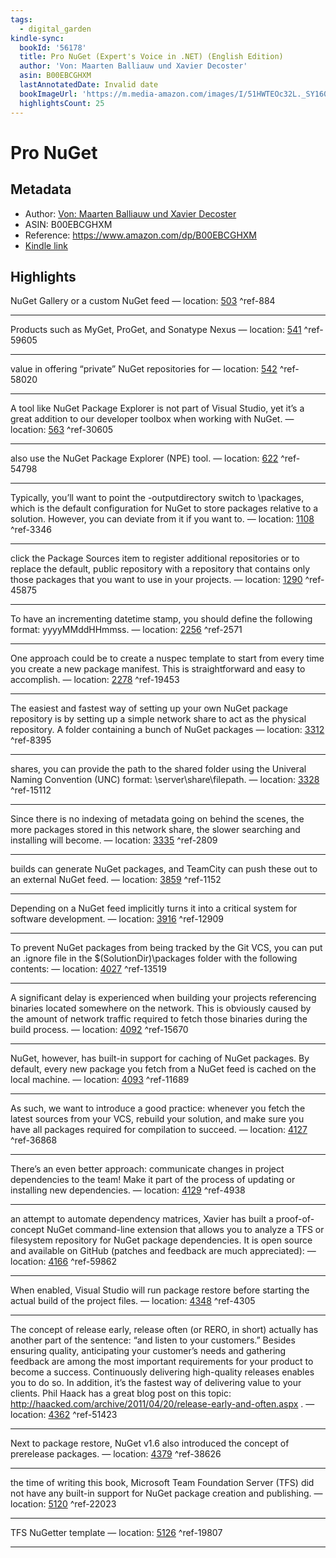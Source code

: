 ```yaml
---
tags:
  - digital_garden
kindle-sync:
  bookId: '56178'
  title: Pro NuGet (Expert's Voice in .NET) (English Edition)
  author: 'Von: Maarten Balliauw und Xavier Decoster'
  asin: B00EBCGHXM
  lastAnnotatedDate: Invalid date
  bookImageUrl: 'https://m.media-amazon.com/images/I/51HWTEOc32L._SY160.jpg'
  highlightsCount: 25
---
```

# Pro NuGet
## Metadata
* Author: [Von: Maarten Balliauw und Xavier Decoster](https://www.amazon.comundefined)
* ASIN: B00EBCGHXM
* Reference: https://www.amazon.com/dp/B00EBCGHXM
* [Kindle link](kindle://book?action=open&asin=B00EBCGHXM)

## Highlights
NuGet Gallery or a custom NuGet feed — location: [503](kindle://book?action=open&asin=B00EBCGHXM&location=503) ^ref-884

---
Products such as MyGet, ProGet, and Sonatype Nexus — location: [541](kindle://book?action=open&asin=B00EBCGHXM&location=541) ^ref-59605

---
value in offering “private” NuGet repositories for — location: [542](kindle://book?action=open&asin=B00EBCGHXM&location=542) ^ref-58020

---
A tool like NuGet Package Explorer is not part of Visual Studio, yet it’s a great addition to our developer toolbox when working with NuGet. — location: [563](kindle://book?action=open&asin=B00EBCGHXM&location=563) ^ref-30605

---
also use the NuGet Package Explorer (NPE) tool. — location: [622](kindle://book?action=open&asin=B00EBCGHXM&location=622) ^ref-54798

---
Typically, you’ll want to point the -outputdirectory switch to <path to your solution>\packages, which is the default configuration for NuGet to store packages relative to a solution. However, you can deviate from it if you want to. — location: [1108](kindle://book?action=open&asin=B00EBCGHXM&location=1108) ^ref-3346

---
click the Package Sources item to register additional repositories or to replace the default, public repository with a repository that contains only those packages that you want to use in your projects. — location: [1290](kindle://book?action=open&asin=B00EBCGHXM&location=1290) ^ref-45875

---
To have an incrementing datetime stamp, you should define the following format: yyyyMMddHHmmss. — location: [2256](kindle://book?action=open&asin=B00EBCGHXM&location=2256) ^ref-2571

---
One approach could be to create a nuspec template to start from every time you create a new package manifest. This is straightforward and easy to accomplish. — location: [2278](kindle://book?action=open&asin=B00EBCGHXM&location=2278) ^ref-19453

---
The easiest and fastest way of setting up your own NuGet package repository is by setting up a simple network share to act as the physical repository. A folder containing a bunch of NuGet packages — location: [3312](kindle://book?action=open&asin=B00EBCGHXM&location=3312) ^ref-8395

---
shares, you can provide the path to the shared folder using the Univeral Naming Convention (UNC) format: \\server\share\filepath. — location: [3328](kindle://book?action=open&asin=B00EBCGHXM&location=3328) ^ref-15112

---
Since there is no indexing of metadata going on behind the scenes, the more packages stored in this network share, the slower searching and installing will become. — location: [3335](kindle://book?action=open&asin=B00EBCGHXM&location=3335) ^ref-2809

---
builds can generate NuGet packages, and TeamCity can push these out to an external NuGet feed. — location: [3859](kindle://book?action=open&asin=B00EBCGHXM&location=3859) ^ref-1152

---
Depending on a NuGet feed implicitly turns it into a critical system for software development. — location: [3916](kindle://book?action=open&asin=B00EBCGHXM&location=3916) ^ref-12909

---
To prevent NuGet packages from being tracked by the Git VCS, you can put an .ignore file in the $(SolutionDir)\packages folder with the following contents: — location: [4027](kindle://book?action=open&asin=B00EBCGHXM&location=4027) ^ref-13519

---
A significant delay is experienced when building your projects referencing binaries located somewhere on the network. This is obviously caused by the amount of network traffic required to fetch those binaries during the build process. — location: [4092](kindle://book?action=open&asin=B00EBCGHXM&location=4092) ^ref-15670

---
NuGet, however, has built-in support for caching of NuGet packages. By default, every new package you fetch from a NuGet feed is cached on the local machine. — location: [4093](kindle://book?action=open&asin=B00EBCGHXM&location=4093) ^ref-11689

---
As such, we want to introduce a good practice: whenever you fetch the latest sources from your VCS, rebuild your solution, and make sure you have all packages required for compilation to succeed. — location: [4127](kindle://book?action=open&asin=B00EBCGHXM&location=4127) ^ref-36868

---
There’s an even better approach: communicate changes in project dependencies to the team! Make it part of the process of updating or installing new dependencies. — location: [4129](kindle://book?action=open&asin=B00EBCGHXM&location=4129) ^ref-4938

---
an attempt to automate dependency matrices, Xavier has built a proof-of-concept NuGet command-line extension that allows you to analyze a TFS or filesystem repository for NuGet package dependencies. It is open source and available on GitHub (patches and feedback are much appreciated): — location: [4166](kindle://book?action=open&asin=B00EBCGHXM&location=4166) ^ref-59862

---
When enabled, Visual Studio will run package restore before starting the actual build of the project files. — location: [4348](kindle://book?action=open&asin=B00EBCGHXM&location=4348) ^ref-4305

---
The concept of release early, release often (or RERO, in short) actually has another part of the sentence: “and listen to your customers.” Besides ensuring quality, anticipating your customer’s needs and gathering feedback are among the most important requirements for your product to become a success. Continuously delivering high-quality releases enables you to do so. In addition, it’s the fastest way of delivering value to your clients. Phil Haack has a great blog post on this topic: http://haacked.com/archive/2011/04/20/release-early-and-often.aspx . — location: [4362](kindle://book?action=open&asin=B00EBCGHXM&location=4362) ^ref-51423

---
Next to package restore, NuGet v1.6 also introduced the concept of prerelease packages. — location: [4379](kindle://book?action=open&asin=B00EBCGHXM&location=4379) ^ref-38626

---
the time of writing this book, Microsoft Team Foundation Server (TFS) did not have any built-in support for NuGet package creation and publishing. — location: [5120](kindle://book?action=open&asin=B00EBCGHXM&location=5120) ^ref-22023

---
TFS NuGetter template — location: [5126](kindle://book?action=open&asin=B00EBCGHXM&location=5126) ^ref-19807

---
